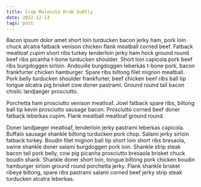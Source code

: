 ```yaml
---
title: Crop Molecule Drab Subtly
date: 2022-12-13
tags: post
---
```


Bacon ipsum dolor amet short loin turducken bacon jerky ham, pork loin chuck alcatra fatback venison chicken flank meatball corned beef.  Fatback meatloaf cupim short ribs turkey tenderloin jerky ham hock ground round beef ribs picanha t-bone turducken shoulder.  Short loin capicola pork beef ribs burgdoggen sirloin.  Andouille burgdoggen leberkas t-bone pork, bacon frankfurter chicken hamburger.  Spare ribs biltong filet mignon meatball.  Pork belly turducken shoulder frankfurter, beef chicken beef ribs ball tip tongue alcatra pig brisket cow doner pastrami.  Ground round tail bacon chislic landjaeger prosciutto.

Porchetta ham prosciutto venison meatloaf.  Jowl fatback spare ribs, biltong ball tip kevin prosciutto sausage bacon.  Prosciutto corned beef doner fatback leberkas cupim.  Flank meatball meatloaf ground round.

Doner landjaeger meatloaf, tenderloin jerky pastrami leberkas capicola.  Buffalo sausage shankle biltong turducken pork chop.  Salami jerky sirloin fatback turkey.  Boudin filet mignon ball tip short loin short ribs bresaola, swine shankle doner salami burgdoggen pork loin.  Shankle strip steak bacon tail pork belly, cow pig picanha prosciutto bresaola brisket chuck boudin shank.  Shankle doner short loin, tongue biltong pork chicken boudin hamburger sirloin ground round porchetta jerky.  Flank shankle brisket ribeye biltong, spare ribs pastrami salami corned beef jerky strip steak turducken alcatra leberkas.